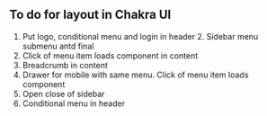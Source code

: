 ## To do for layout in Chakra UI
1.  Put logo, conditional menu and login in header
																							2. Sidebar menu submenu antd final
3. Click of menu item loads component in content
4. Breadcrumb in content
5. Drawer for mobile with same menu. Click of menu item loads component
6. Open close of sidebar
7. Conditional menu in header